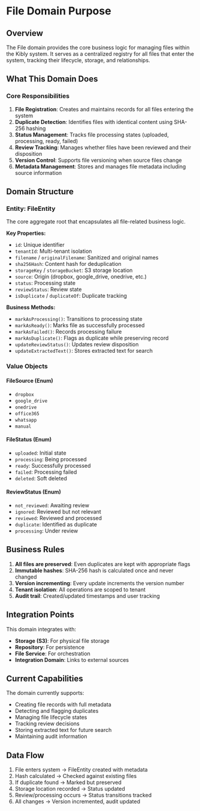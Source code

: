# File Domain Purpose

## Overview
The File domain provides the core business logic for managing files within the Kibly system. It serves as a centralized registry for all files that enter the system, tracking their lifecycle, storage, and relationships.

## What This Domain Does

### Core Responsibilities
1. **File Registration**: Creates and maintains records for all files entering the system
2. **Duplicate Detection**: Identifies files with identical content using SHA-256 hashing
3. **Status Management**: Tracks file processing states (uploaded, processing, ready, failed)
4. **Review Tracking**: Manages whether files have been reviewed and their disposition
5. **Version Control**: Supports file versioning when source files change
6. **Metadata Management**: Stores and manages file metadata including source information

## Domain Structure

### Entity: FileEntity
The core aggregate root that encapsulates all file-related business logic.

**Key Properties:**
- `id`: Unique identifier
- `tenantId`: Multi-tenant isolation
- `filename` / `originalFilename`: Sanitized and original names
- `sha256Hash`: Content hash for deduplication
- `storageKey` / `storageBucket`: S3 storage location
- `source`: Origin (dropbox, google_drive, onedrive, etc.)
- `status`: Processing state
- `reviewStatus`: Review state
- `isDuplicate` / `duplicateOf`: Duplicate tracking

**Business Methods:**
- `markAsProcessing()`: Transitions to processing state
- `markAsReady()`: Marks file as successfully processed
- `markAsFailed()`: Records processing failure
- `markAsDuplicate()`: Flags as duplicate while preserving record
- `updateReviewStatus()`: Updates review disposition
- `updateExtractedText()`: Stores extracted text for search

### Value Objects

#### FileSource (Enum)
- `dropbox`
- `google_drive` 
- `onedrive`
- `office365`
- `whatsapp`
- `manual`

#### FileStatus (Enum)
- `uploaded`: Initial state
- `processing`: Being processed
- `ready`: Successfully processed
- `failed`: Processing failed
- `deleted`: Soft deleted

#### ReviewStatus (Enum)
- `not_reviewed`: Awaiting review
- `ignored`: Reviewed but not relevant
- `reviewed`: Reviewed and processed
- `duplicate`: Identified as duplicate
- `processing`: Under review

## Business Rules

1. **All files are preserved**: Even duplicates are kept with appropriate flags
2. **Immutable hashes**: SHA-256 hash is calculated once and never changed
3. **Version incrementing**: Every update increments the version number
4. **Tenant isolation**: All operations are scoped to tenant
5. **Audit trail**: Created/updated timestamps and user tracking

## Integration Points

This domain integrates with:
- **Storage (S3)**: For physical file storage
- **Repository**: For persistence
- **File Service**: For orchestration
- **Integration Domain**: Links to external sources

## Current Capabilities

The domain currently supports:
- Creating file records with full metadata
- Detecting and flagging duplicates
- Managing file lifecycle states
- Tracking review decisions
- Storing extracted text for future search
- Maintaining audit information

## Data Flow

1. File enters system → FileEntity created with metadata
2. Hash calculated → Checked against existing files
3. If duplicate found → Marked but preserved
4. Storage location recorded → Status updated
5. Review/processing occurs → Status transitions tracked
6. All changes → Version incremented, audit updated